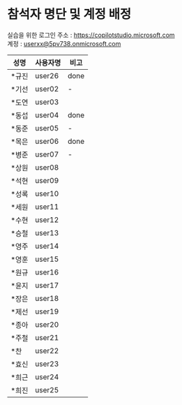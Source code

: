# 참석자 명단 및 계정 배정

실습을 위한 로그인 주소 : https://copilotstudio.microsoft.com </br>
계정 : userxx@5pv738.onmicrosoft.com 

|성명|사용자명|비고|
|---|---|---|
|*규진|user26| done|
|*기선|user02| - |
|*도연|user03||
|*동섭|user04| done|
|*동준|user05|-|
|*목은|user06| done|
|*병준|user07|-|
|*상원|user08||
|*석현|user09||
|*성록|user10||
|*세원|user11||
|*수현|user12 ||
|*승철|user13||
|*영주|user14||
|*영훈|user15||
|*원규|user16||
|*윤지|user17||
|*장은|user18||
|*제선|user19||
|*종아|user20||
|*주철|user21||
|*찬|user22||
|*효신|user23||
|*희근|user24||
|*희진|user25||







